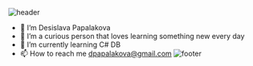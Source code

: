 ![header](https://capsule-render.vercel.app/api?type=waving&color=timeGradient&height=170&section=header&text=Hi%20There!&fontSize=50)
- 👋 I’m Desislava Papalakova
- 👀 I’m a curious person that loves learning something new every day
- 🌱 I’m currently learning C# DB
- 📫 How to reach me dpapalakova@gmail.com
![footer](https://capsule-render.vercel.app/api?type=waving&color=timeGradient&height=150&section=footer&text=&fontSize=50)
